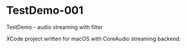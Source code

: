 # TestDemo-001

TestDemo - audio streaming with filter

XCode project written for macOS with CoreAudio streaming backend.
